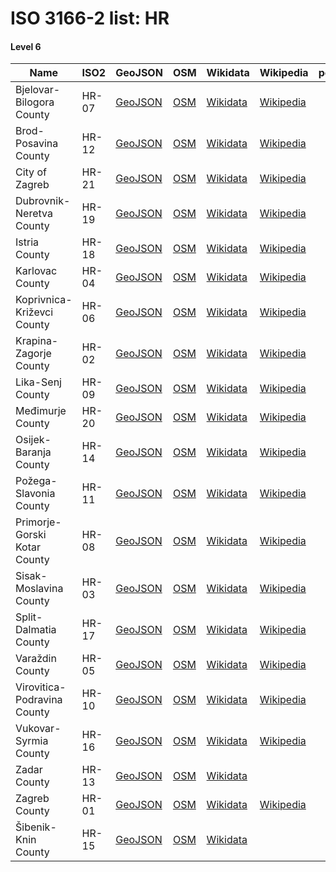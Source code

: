 # ISO 3166-2 list: HR


#### Level 6
Name | ISO2 | GeoJSON | OSM | Wikidata | Wikipedia | population 
--- | --- | --- | --- | --- | --- | --: 
Bjelovar-Bilogora County | HR-07 | [GeoJSON](../../geojson/q8/iso2/HR/HR-07.geojson) | [OSM](https://www.openstreetmap.org/relation/224165) | [Wikidata](https://www.wikidata.org/wiki/Q58060) | [Wikipedia](http://en.wikipedia.org/wiki/hr%3ABjelovarsko-bilogorska%20%C5%BEupanija) | 119,764
Brod-Posavina County | HR-12 | [GeoJSON](../../geojson/q8/iso2/HR/HR-12.geojson) | [OSM](https://www.openstreetmap.org/relation/222861) | [Wikidata](https://www.wikidata.org/wiki/Q58129) | [Wikipedia](http://en.wikipedia.org/wiki/hr%3ABrodsko-posavska%20%C5%BEupanija) | 158,575
City of Zagreb | HR-21 | [GeoJSON](../../geojson/q8/iso2/HR/HR-21.geojson) | [OSM](https://www.openstreetmap.org/relation/226224) | [Wikidata](https://www.wikidata.org/wiki/Q1435) | [Wikipedia](http://en.wikipedia.org/wiki/hr%3AZagreb) | 790,017
Dubrovnik-Neretva County | HR-19 | [GeoJSON](../../geojson/q8/iso2/HR/HR-19.geojson) | [OSM](https://www.openstreetmap.org/relation/226750) | [Wikidata](https://www.wikidata.org/wiki/Q58289) | [Wikipedia](http://en.wikipedia.org/wiki/en%3ADubrovnik-Neretva%20County) | 
Istria County | HR-18 | [GeoJSON](../../geojson/q8/iso2/HR/HR-18.geojson) | [OSM](https://www.openstreetmap.org/relation/226351) | [Wikidata](https://www.wikidata.org/wiki/Q58268) | [Wikipedia](http://en.wikipedia.org/wiki/en%3AIstria%20County) | 
Karlovac County | HR-04 | [GeoJSON](../../geojson/q8/iso2/HR/HR-04.geojson) | [OSM](https://www.openstreetmap.org/relation/226271) | [Wikidata](https://www.wikidata.org/wiki/Q57071) | [Wikipedia](http://en.wikipedia.org/wiki/hr%3AKarlova%C4%8Dka%20%C5%BEupanija) | 128,899
Koprivnica-Križevci County | HR-06 | [GeoJSON](../../geojson/q8/iso2/HR/HR-06.geojson) | [OSM](https://www.openstreetmap.org/relation/226209) | [Wikidata](https://www.wikidata.org/wiki/Q58026) | [Wikipedia](http://en.wikipedia.org/wiki/hr%3AKoprivni%C4%8Dko-kri%C5%BEeva%C4%8Dka%20%C5%BEupanija) | 115,584
Krapina-Zagorje County | HR-02 | [GeoJSON](../../geojson/q8/iso2/HR/HR-02.geojson) | [OSM](https://www.openstreetmap.org/relation/226223) | [Wikidata](https://www.wikidata.org/wiki/Q57056) | [Wikipedia](http://en.wikipedia.org/wiki/hr%3AKrapinsko-zagorska%20%C5%BEupanija) | 
Lika-Senj County | HR-09 | [GeoJSON](../../geojson/q8/iso2/HR/HR-09.geojson) | [OSM](https://www.openstreetmap.org/relation/226465) | [Wikidata](https://www.wikidata.org/wiki/Q58081) | [Wikipedia](http://en.wikipedia.org/wiki/hr%3ALi%C4%8Dko-senjska%20%C5%BEupanija) | 
Međimurje County | HR-20 | [GeoJSON](../../geojson/q8/iso2/HR/HR-20.geojson) | [OSM](https://www.openstreetmap.org/relation/224183) | [Wikidata](https://www.wikidata.org/wiki/Q58330) | [Wikipedia](http://en.wikipedia.org/wiki/hr%3AMe%C4%91imurska%20%C5%BEupanija) | 
Osijek-Baranja County | HR-14 | [GeoJSON](../../geojson/q8/iso2/HR/HR-14.geojson) | [OSM](https://www.openstreetmap.org/relation/222646) | [Wikidata](https://www.wikidata.org/wiki/Q58159) | [Wikipedia](http://en.wikipedia.org/wiki/hr%3AOsje%C4%8Dko-baranjska%20%C5%BEupanija) | 305,032
Požega-Slavonia County | HR-11 | [GeoJSON](../../geojson/q8/iso2/HR/HR-11.geojson) | [OSM](https://www.openstreetmap.org/relation/222870) | [Wikidata](https://www.wikidata.org/wiki/Q58111) | [Wikipedia](http://en.wikipedia.org/wiki/hr%3APo%C5%BEe%C5%A1ko-slavonska%20%C5%BEupanija) | 
Primorje-Gorski Kotar County | HR-08 | [GeoJSON](../../geojson/q8/iso2/HR/HR-08.geojson) | [OSM](https://www.openstreetmap.org/relation/226452) | [Wikidata](https://www.wikidata.org/wiki/Q58071) | [Wikipedia](http://en.wikipedia.org/wiki/hr%3APrimorsko-goranska%20%C5%BEupanija) | 
Sisak-Moslavina County | HR-03 | [GeoJSON](../../geojson/q8/iso2/HR/HR-03.geojson) | [OSM](https://www.openstreetmap.org/relation/224139) | [Wikidata](https://www.wikidata.org/wiki/Q57060) | [Wikipedia](http://en.wikipedia.org/wiki/hr%3ASisa%C4%8Dko-moslava%C4%8Dka%20%C5%BEupanija) | 185,387
Split-Dalmatia County | HR-17 | [GeoJSON](../../geojson/q8/iso2/HR/HR-17.geojson) | [OSM](https://www.openstreetmap.org/relation/226749) | [Wikidata](https://www.wikidata.org/wiki/Q58253) | [Wikipedia](http://en.wikipedia.org/wiki/en%3ASplit-Dalmatia%20County) | 
Varaždin County | HR-05 | [GeoJSON](../../geojson/q8/iso2/HR/HR-05.geojson) | [OSM](https://www.openstreetmap.org/relation/226210) | [Wikidata](https://www.wikidata.org/wiki/Q57967) | [Wikipedia](http://en.wikipedia.org/wiki/hr%3AVara%C5%BEdinska%20%C5%BEupanija) | 175,951
Virovitica-Podravina County | HR-10 | [GeoJSON](../../geojson/q8/iso2/HR/HR-10.geojson) | [OSM](https://www.openstreetmap.org/relation/222869) | [Wikidata](https://www.wikidata.org/wiki/Q58092) | [Wikipedia](http://en.wikipedia.org/wiki/hr%3AViroviti%C4%8Dko-podravska%20%C5%BEupanija) | 84,836
Vukovar-Syrmia County | HR-16 | [GeoJSON](../../geojson/q8/iso2/HR/HR-16.geojson) | [OSM](https://www.openstreetmap.org/relation/222649) | [Wikidata](https://www.wikidata.org/wiki/Q58225) | [Wikipedia](http://en.wikipedia.org/wiki/hr%3AVukovarsko-srijemska%20%C5%BEupanija) | 179,521
Zadar County | HR-13 | [GeoJSON](../../geojson/q8/iso2/HR/HR-13.geojson) | [OSM](https://www.openstreetmap.org/relation/226726) | [Wikidata](https://www.wikidata.org/wiki/Q58146) |  | 
Zagreb County | HR-01 | [GeoJSON](../../geojson/q8/iso2/HR/HR-01.geojson) | [OSM](https://www.openstreetmap.org/relation/226241) | [Wikidata](https://www.wikidata.org/wiki/Q27038) | [Wikipedia](http://en.wikipedia.org/wiki/hr%3AZagreba%C4%8Dka%20%C5%BEupanija) | 317,642
Šibenik-Knin County | HR-15 | [GeoJSON](../../geojson/q8/iso2/HR/HR-15.geojson) | [OSM](https://www.openstreetmap.org/relation/226741) | [Wikidata](https://www.wikidata.org/wiki/Q58194) |  | 109,375
